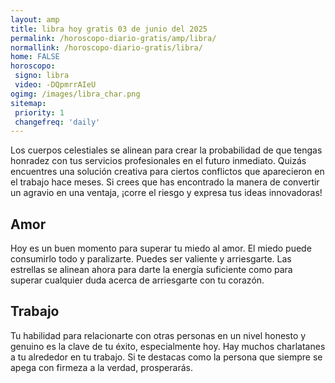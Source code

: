 ```yaml
---
layout: amp
title: libra hoy gratis 03 de junio del 2025 
permalink: /horoscopo-diario-gratis/amp/libra/
normallink: /horoscopo-diario-gratis/libra/
home: FALSE
horoscopo:
 signo: libra
 video: -DQpmrrAIeU
ogimg: /images/libra_char.png
sitemap:
 priority: 1
 changefreq: 'daily'
---
```



Los cuerpos celestiales se alinean para crear la probabilidad de que tengas honradez con tus servicios profesionales en el futuro inmediato. Quizás encuentres una solución creativa para ciertos conflictos que aparecieron en el trabajo hace meses. Si crees que has encontrado la manera de convertir un agravio en una ventaja, ¡corre el riesgo y expresa tus ideas innovadoras!

## Amor

Hoy es un buen momento para superar tu miedo al amor. El miedo puede consumirlo todo y paralizarte. Puedes ser valiente y arriesgarte. Las estrellas se alinean ahora para darte la energía suficiente como para superar cualquier duda acerca de arriesgarte con tu corazón.

## Trabajo

Tu habilidad para relacionarte con otras personas en un nivel honesto y genuino es la clave de tu éxito, especialmente hoy. Hay muchos charlatanes a tu alrededor en tu trabajo. Si te destacas como la persona que siempre se apega con firmeza a la verdad, prosperarás.